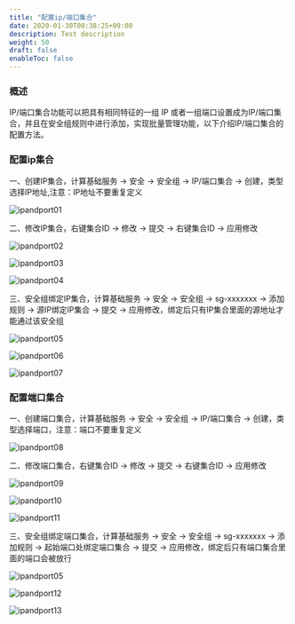 ```yaml
---
title: "配置ip/端口集合"
date: 2020-01-30T00:38:25+09:00
description: Test description
weight: 50
draft: false
enableToc: false 
---
```


### 概述

IP/端口集合功能可以把具有相同特征的一组 IP 或者一组端口设置成为IP/端口集合，并且在安全组规则中进行添加，实现批量管理功能，以下介绍IP/端口集合的配置方法。

### 配置ip集合

一、创建IP集合，计算基础服务  ->  安全  ->  安全组  ->  IP/端口集合  ->  创建，类型选择IP地址,注意：IP地址不要重复定义

![ipandport01](../_images/ipandport01.jpg)

二、修改IP集合，右键集合ID  ->  修改  ->  提交  ->  右键集合ID  ->  应用修改

![ipandport02](../_images/ipandport02.png)

![ipandport03](../_images/ipandport03.jpg)

![ipandport04](../_images/ipandport04.png)

三、安全组绑定IP集合，计算基础服务  ->  安全  ->  安全组  ->  sg-xxxxxxx  ->  添加规则  ->  源IP绑定IP集合  ->  提交  ->  应用修改，绑定后只有IP集合里面的源地址才能通过该安全组

![ipandport05](../_images/ipandport05.png)

![ipandport06](../_images/ipandport06.jpg)

![ipandport07](../_images/ipandport07.png)

### 配置端口集合

一、创建端口集合，计算基础服务  ->  安全  ->  安全组  ->  IP/端口集合  ->  创建，类型选择端口，注意：端口不要重复定义

![ipandport08](../_images/ipandport08.jpg)

二、修改端口集合，右键集合ID  ->  修改  ->  提交  ->  右键集合ID  ->  应用修改

![ipandport09](../_images/ipandport09.png)

![ipandport10](../_images/ipandport10.jpg)

![ipandport11](../_images/ipandport11.png)

三、安全组绑定端口集合，计算基础服务  ->  安全  ->  安全组  ->  sg-xxxxxxx  ->  添加规则  ->  起始端口处绑定端口集合  ->  提交  ->  应用修改，绑定后只有端口集合里面的端口会被放行

![ipandport05](../_images/ipandport05.png)

![ipandport12](../_images/ipandport12.png)

![ipandport13](../_images/ipandport13.png)